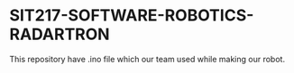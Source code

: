 # SIT217-SOFTWARE-ROBOTICS-RADARTRON
This repository have .ino file which our team used while making our robot.
